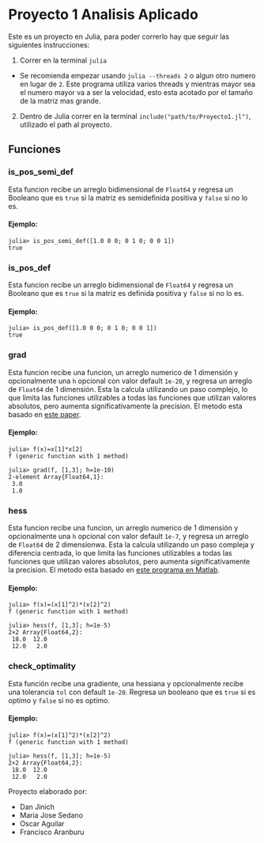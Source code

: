 # Proyecto 1 Analisis Aplicado
Este es un proyecto en Julia, para poder correrlo hay que seguir las siguientes instrucciones:
1. Correr en la terminal `julia`
  * Se recomienda empezar usando `julia --threads 2` o algun otro numero en lugar de `2`. Este programa utiliza varios threads y mientras mayor sea el numero mayor va a ser la velocidad, esto esta acotado por el tamaño de la matriz mas grande.
2. Dentro de Julia correr en la terminal `include("path/to/Proyecto1.jl")`, utilizado el path al proyecto.
## Funciones
### is_pos_semi_def
Esta funcion recibe un arreglo bidimensional de `Float64` y regresa un Booleano que es `true` si la matriz es semidefinida positiva y `false` si no lo es.
#### Ejemplo:
```
julia> is_pos_semi_def([1.0 0 0; 0 1 0; 0 0 1])
true
```
### is_pos_def
Esta funcion recibe un arreglo bidimensional de `Float64` y regresa un Booleano que es `true` si la matriz es definida positiva y `false` si no lo es.
#### Ejemplo:
```
julia> is_pos_def([1.0 0 0; 0 1 0; 0 0 1])
true
```
### grad
Esta funcion recibe una funcion, un arreglo numerico de 1 dimensión y opcionalmente una `h` opcional con valor default `1e-20`, y regresa un arreglo de `Float64` de 1 dimensión. Esta la calcula utilizando un paso complejo, lo que limita las funciones utilizables a todas las funciones que utilizan valores absolutos, pero aumenta significativamente la precision. El metodo esta basado en [este paper](https://www.researchgate.net/publication/222112601_The_Complex-Step_Derivative_Approximation).
#### Ejemplo: 
```
julia> f(x)=x[1]*x[2]
f (generic function with 1 method)

julia> grad(f, [1,3]; h=1e-10)
2-element Array{Float64,1}:
 3.0
 1.0
```
### hess
Esta funcion recibe una funcion, un arreglo numerico de 1 dimensión y opcionalmente una `h` opcional con valor default `1e-7`, y regresa un arreglo de `Float64` de 2 dimensionwa. Esta la calcula utilizando un paso compleja y diferencia centrada, lo que limita las funciones utilizables a todas las funciones que utilizan valores absolutos, pero aumenta significativamente la precision. El metodo esta basado en [este programa en Matlab](https://www.mathworks.com/matlabcentral/fileexchange/18177-complex-step-hessian).
#### Ejemplo: 
```
julia> f(x)=(x[1]^2)*(x[2]^2)
f (generic function with 1 method)

julia> hess(f, [1,3]; h=1e-5)
2×2 Array{Float64,2}:
 18.0  12.0
 12.0   2.0
```
### check_optimality
Esta función recibe una gradiente, una hessiana y opcionalmente recibe una tolerancia `tol` con default `1e-20`. Regresa un booleano que es `true` si es optimo y `false` si no es optimo.
#### Ejemplo: 
```
julia> f(x)=(x[1]^2)*(x[2]^2)
f (generic function with 1 method)

julia> hess(f, [1,3]; h=1e-5)
2×2 Array{Float64,2}:
 18.0  12.0
 12.0   2.0
```

Proyecto elaborado por:
* Dan Jinich
* Maria Jose Sedano 
* Oscar Aguilar
* Francisco Aranburu
